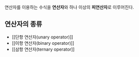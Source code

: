 연산자를 이용하는 수식을 **연산자**와 하나 이상의 **피연산자**로 이루어진다.

## 연산자의 종류 ##

- [[단항 연산자(unary operator)]]
- [[이항 연산자(binary operator)]]
- [[삼항 연산자(ternary operator]]
